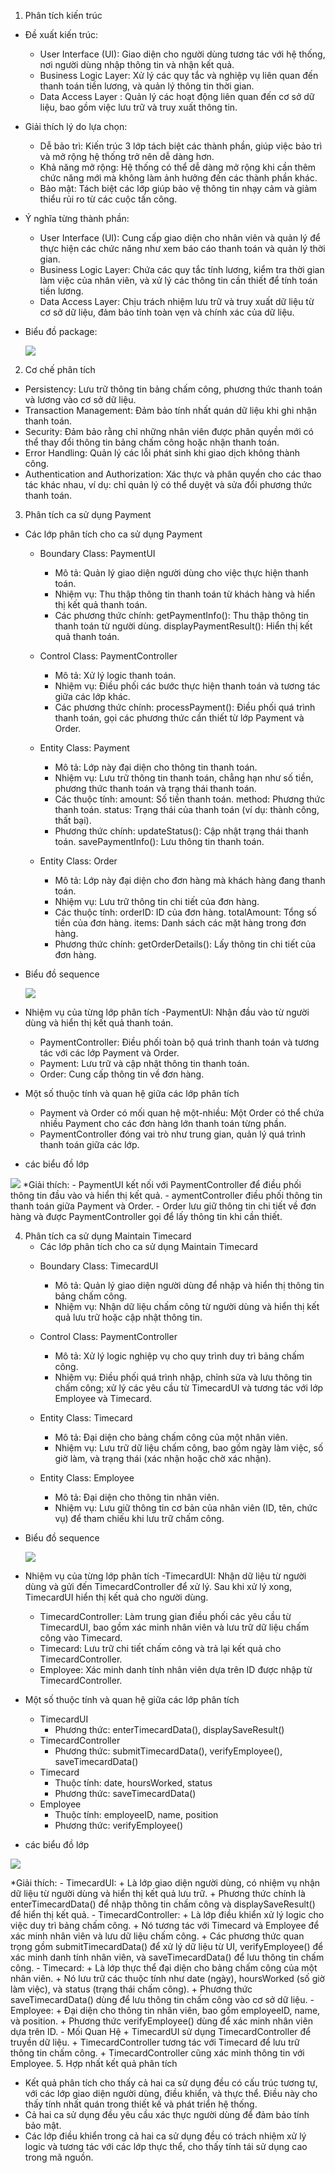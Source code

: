 1. Phân tích kiến trúc
* Đề xuất kiến trúc:
  - User Interface (UI): Giao diện cho người dùng tương tác với hệ thống, nơi người dùng nhập thông tin và nhận kết quả.
  - Business Logic Layer: Xử lý các quy tắc và nghiệp vụ liên quan đến thanh toán tiền lương, và quản lý thông tin thời gian.
  - Data Access Layer : Quản lý các hoạt động liên quan đến cơ sở dữ liệu, bao gồm việc lưu trữ và truy xuất thông tin.
* Giải thích lý do lựa chọn: 
  - Dễ bảo trì: Kiến trúc 3 lớp tách biệt các thành phần, giúp việc bảo trì và mở rộng hệ thống trở nên dễ dàng hơn.
  - Khả năng mở rộng: Hệ thống có thể dễ dàng mở rộng khi cần thêm chức năng mới mà không làm ảnh hưởng đến các thành phần khác.
  - Bảo mật: Tách biệt các lớp giúp bảo vệ thông tin nhạy cảm và giảm thiểu rủi ro từ các cuộc tấn công.
* Ý nghĩa từng thành phần:
  - User Interface (UI): Cung cấp giao diện cho nhân viên và quản lý để thực hiện các chức năng như xem báo cáo thanh toán và quản lý thời gian.
  - Business Logic Layer: Chứa các quy tắc tính lương, kiểm tra thời gian làm việc của nhân viên, và xử lý các thông tin cần thiết để tính toán tiền lương.
  - Data Access Layer: Chịu trách nhiệm lưu trữ và truy xuất dữ liệu từ cơ sở dữ liệu, đảm bảo tính toàn vẹn và chính xác của dữ liệu.
* Biểu đồ package:
  
  ![](https://www.planttext.com/api/plantuml/png/X5DBJiCm4Dtd55PNiEWLK86oG2fIHU40WpD45evjZIULBDIJiU18N04x7xNDK36BMUIzpBpt9ldv-bv51kAkjLK0_G4DgiKM4dbhrIv5ndQXFYkLwmWJHdGCRBnJ6qX84wMKjX2ZUer8ZuwHta7Z2JfKRMAma9unUE9uTJs3ZGiTlvWMxu7g4_HG3VrSpbqNZSEyS-CReoy96ZrjoUlCzIGqQR2wiy2u0mkKXAWzM5Dd-AAkuww7DbYVKFfkaDV8OApqt8KoNABpsTb7cyCNeyDWR8J5-0OTKbumHFvlfcjWKBTQzx7-7MYXl4749t3v5PbdX3qMZf12o6HGW9EGqljs_WajbpVYXZrD7BOmfmjSPen1JOG-q_9yPgiwL2jqTVazVW400F__0m00)
  
2. Cơ chế phân tích
  * Persistency: Lưu trữ thông tin bảng chấm công, phương thức thanh toán và lương vào cơ sở dữ liệu.
  * Transaction Management: Đảm bảo tính nhất quán dữ liệu khi ghi nhận thanh toán.
  * Security: Đảm bảo rằng chỉ những nhân viên được phân quyền mới có thể thay đổi thông tin bảng chấm công hoặc nhận thanh toán.
  * Error Handling: Quản lý các lỗi phát sinh khi giao dịch không thành công.
  * Authentication and Authorization: Xác thực và phân quyền cho các thao tác khác nhau, ví dụ: chỉ quản lý có thể duyệt và sửa đổi phương thức thanh toán.
    
3. Phân tích ca sử dụng Payment
  * Các lớp phân tích cho ca sử dụng Payment
    - Boundary Class: PaymentUI
      + Mô tả: Quản lý giao diện người dùng cho việc thực hiện thanh toán.
      + Nhiệm vụ: Thu thập thông tin thanh toán từ khách hàng và hiển thị kết quả thanh toán.
      + Các phương thức chính:
          getPaymentInfo(): Thu thập thông tin thanh toán từ người dùng.
          displayPaymentResult(): Hiển thị kết quả thanh toán.
    
    - Control Class: PaymentController
      + Mô tả: Xử lý logic thanh toán.
      + Nhiệm vụ: Điều phối các bước thực hiện thanh toán và tương tác giữa các lớp khác.
      + Các phương thức chính:
             processPayment(): Điều phối quá trình thanh toán, gọi các phương thức cần thiết từ lớp Payment và Order.
        
    - Entity Class: Payment
      + Mô tả: Lớp này đại diện cho thông tin thanh toán.
      + Nhiệm vụ: Lưu trữ thông tin thanh toán, chẳng hạn như số tiền, phương thức thanh toán và trạng thái thanh toán.
      + Các thuộc tính:
          amount: Số tiền thanh toán.
          method: Phương thức thanh toán.
          status: Trạng thái của thanh toán (ví dụ: thành công, thất bại).
      + Phương thức chính:
          updateStatus(): Cập nhật trạng thái thanh toán.
          savePaymentInfo(): Lưu thông tin thanh toán.
    
    - Entity Class: Order
      + Mô tả: Lớp này đại diện cho đơn hàng mà khách hàng đang thanh toán.
      + Nhiệm vụ: Lưu trữ thông tin chi tiết của đơn hàng.
      + Các thuộc tính:
          orderID: ID của đơn hàng.
          totalAmount: Tổng số tiền của đơn hàng.
          items: Danh sách các mặt hàng trong đơn hàng.
      + Phương thức chính:
          getOrderDetails(): Lấy thông tin chi tiết của đơn hàng.
        
  * Biểu đồ sequence
    
    ![](https://www.planttext.com/api/plantuml/png/UhzxVq1YPMvgNacefuAkdGAKuvoVLrAKdvEJMgHWfP2UMW8LzinBozVGvC9K1DJfNvG2KmrckgIM96Rc5EDI3XK4QYWeoazEBIw62Y3Kut9EQK5AOabgS4bYIIaXqu5-ib98oImko4ciX0e5fHQNve1i0G000F__0m00)
    
  * Nhiệm vụ của từng lớp phân tích
    -PaymentUI: Nhận đầu vào từ người dùng và hiển thị kết quả thanh toán.
    - PaymentController: Điều phối toàn bộ quá trình thanh toán và tương tác với các lớp Payment và Order.
    - Payment: Lưu trữ và cập nhật thông tin thanh toán.
    - Order: Cung cấp thông tin về đơn hàng.
  * Một số thuộc tính và quan hệ giữa các lớp phân tích
    - Payment và Order có mối quan hệ một-nhiều: Một Order có thể chứa nhiều Payment cho các đơn hàng lớn thanh toán từng phần.
    - PaymentController đóng vai trò như trung gian, quản lý quá trình thanh toán giữa các lớp.
      
  * các biểu đồ lớp
    
![](https://www.planttext.com/api/plantuml/png/T591JiCm4Bpx5Nk4GpuGeQg8NY8XKL7n01DlMqksD_AkWoh4opZm9Bw0qrf9MrBVTcPsFRFsx_VFaaL7ITwfrcbcMEk3no1l3NmgoAU27Ke1cx2bktkeeITh2ciiTquVYk8LEJcPD5_gSkmJ1Oda7CPnV1UfHUOYkDqwDcXFAPSr64hl3WlgKVPaChgHQCEke3cS9Bv6KsUquER8NUTXtUDitD7FIpHdzccecbLMsI054nBj7cTjMa4_-7csB0zDBXRJbe-3LoZQEhwuTtgJgbhChBA6nCZgFt4cFnd4g5jX-B2olo4_fQiXOjuOziYvRKkmZUILMc8mmrVv0m00__y30000)
   *Giải thích:
    - PaymentUI kết nối với PaymentController để điều phối thông tin đầu vào và hiển thị kết quả.
    - aymentController điều phối thông tin thanh toán giữa Payment và Order.
    - Order lưu giữ thông tin chi tiết về đơn hàng và được PaymentController gọi để lấy thông tin khi cần thiết.
    
4. Phân tích ca sử dụng Maintain Timecard
   * Các lớp phân tích cho ca sử dụng Maintain Timecard
    - Boundary Class: TimecardUI
      + Mô tả: Quản lý giao diện người dùng để nhập và hiển thị thông tin bảng chấm công.
      + Nhiệm vụ: Nhận dữ liệu chấm công từ người dùng và hiển thị kết quả lưu trữ hoặc cập nhật thông tin.
        
    - Control Class: PaymentController
      + Mô tả:  Xử lý logic nghiệp vụ cho quy trình duy trì bảng chấm công.
      + Nhiệm vụ: Điều phối quá trình nhập, chỉnh sửa và lưu thông tin chấm công; xử lý các yêu cầu từ TimecardUI và tương tác với lớp Employee và Timecard.
      
    - Entity Class: Timecard
      + Mô tả: Đại diện cho bảng chấm công của một nhân viên.
      + Nhiệm vụ:  Lưu trữ dữ liệu chấm công, bao gồm ngày làm việc, số giờ làm, và trạng thái (xác nhận hoặc chờ xác nhận).
    
    - Entity Class: Employee
      + Mô tả: Đại diện cho thông tin nhân viên.
      + Nhiệm vụ: Lưu giữ thông tin cơ bản của nhân viên (ID, tên, chức vụ) để tham chiếu khi lưu trữ chấm công.
      
  * Biểu đồ sequence
    
    ![]([https://www.planttext.com/api/plantuml/png/UhzxVq1YPMvgNacefuAkdGAKuvoVLrAKdvEJMgHWfP2UMW8LzinBozVGvC9K1DJfNvG2KmrckgIM96Rc5EDI3XK4QYWeoazEBIw62Y3Kut9EQK5AOabgS4bYIIaXqu5-ib98oImko4ciX0e5fHQNve1i0G000F__0m00](https://www.planttext.com/api/plantuml/png/X90z3i8m38Ntd28Z3Br01rG965Y1ifl6I97oKpbEfPwDWIDn1HBKeYmHYuVdz_az-VryTO61E5eZO61FiWz8GkGfcvsyQei3aEfFifNe66bL3i2msOh2KDZttZ5vOzAHLePujvehNE5C_D6Eni-8YPgGz6DUXKJyTaqj21V7BQCQLJLcLNCvcB1IhHx4YtX9yF-Kx--K3gE1EHDd3D5mmaI7JkNFVm000F__0m00))
    
  * Nhiệm vụ của từng lớp phân tích
    -TimecardUI: Nhận dữ liệu từ người dùng và gửi đến TimecardController để xử lý. Sau khi xử lý xong, TimecardUI hiển thị kết quả cho người dùng.
    - TimecardController: Làm trung gian điều phối các yêu cầu từ TimecardUI, bao gồm xác minh nhân viên và lưu trữ dữ liệu chấm công vào Timecard.
    - Timecard: Lưu trữ chi tiết chấm công và trả lại kết quả cho TimecardController.
    - Employee: Xác minh danh tính nhân viên dựa trên ID được nhập từ TimecardController.
      
  * Một số thuộc tính và quan hệ giữa các lớp phân tích
    - TimecardUI
      + Phương thức: enterTimecardData(), displaySaveResult()
    - TimecardController
      + Phương thức: submitTimecardData(), verifyEmployee(), saveTimecardData()
    - Timecard
      + Thuộc tính: date, hoursWorked, status
      + Phương thức: saveTimecardData()
    - Employee
      + Thuộc tính: employeeID, name, position
      + Phương thức: verifyEmployee()
  * các biểu đồ lớp
    
![](https://www.planttext.com/api/plantuml/png/Z59BJiCm4Dtx55xIHIwG1Qf4MNHBGQoTUA0ZR4_a6GT55ITZmP6u0eOwQHLIX9VlCs_yxC_tZpMBYPAyKwqppFeUFRGcseUjFYYTJwKX2CGHtnWnLojTwvxG5e55xfmPTgQ7E-3av2HuKxEvDnGaadCGf_cS6e_oLq0F4P-6Mzyv6W1-s8R8ZVwSk-p-bJvbMYEGLLaE1TbJYln8yGLi9YobnerKhaWIPtGd4SFp_sF7ZKzL5c2xoLeCKk1WFCp7TyGeI66EN-eYXvwzNLLTBrLUwyJ0Qe4vDnntWsXQOVsAihzacEvN7zT2A7grXc2_FzKN0000__y30000)

  *Giải thích:
    - TimecardUI:
      +  Là lớp giao diện người dùng, có nhiệm vụ nhận dữ liệu từ người dùng và hiển thị kết quả lưu trữ.
      + Phương thức chính là enterTimecardData() để nhập thông tin chấm công và displaySaveResult() để hiển thị kết quả.
    - TimecardController:
      + Là lớp điều khiển xử lý logic cho việc duy trì bảng chấm công.
      + Nó tương tác với Timecard và Employee để xác minh nhân viên và lưu dữ liệu chấm công.
      + Các phương thức quan trọng gồm submitTimecardData() để xử lý dữ liệu từ UI, verifyEmployee() để xác minh danh tính nhân viên, và saveTimecardData() để lưu thông tin chấm công.
    - Timecard:
      + Là lớp thực thể đại diện cho bảng chấm công của một nhân viên.
      + Nó lưu trữ các thuộc tính như date (ngày), hoursWorked (số giờ làm việc), và status (trạng thái chấm công).
      + Phương thức saveTimecardData() dùng để lưu thông tin chấm công vào cơ sở dữ liệu.
    - Employee:
      + Đại diện cho thông tin nhân viên, bao gồm employeeID, name, và position.
      + Phương thức verifyEmployee() dùng để xác minh nhân viên dựa trên ID.
    - Mối Quan Hệ
      + TimecardUI sử dụng TimecardController để truyền dữ liệu.
      + TimecardController tương tác với Timecard để lưu trữ thông tin chấm công.
      + TimecardController cũng xác minh thông tin với Employee.
5. Hợp nhất kết quả phân tích
  - Kết quả phân tích cho thấy cả hai ca sử dụng đều có cấu trúc tương tự, với các lớp giao diện người dùng, điều khiển, và thực thể. Điều này cho thấy tính nhất quán trong thiết kế và phát triển hệ thống.
  - Cả hai ca sử dụng đều yêu cầu xác thực người dùng để đảm bảo tính bảo mật.
  - Các lớp điều khiển trong cả hai ca sử dụng đều có trách nhiệm xử lý logic và tương tác với các lớp thực thể, cho thấy tính tái sử dụng cao trong mã nguồn.

